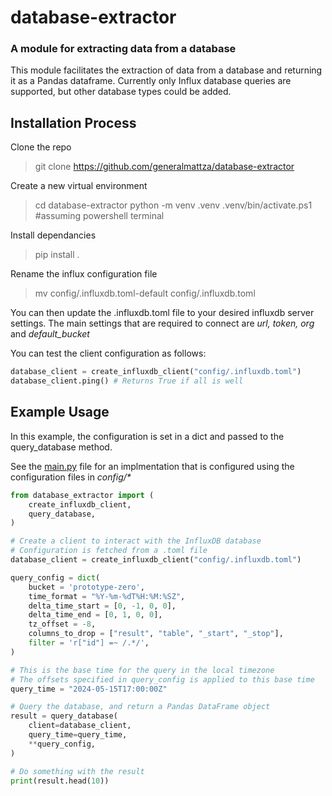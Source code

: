 # database-extractor
### A module for extracting data from a database

This module facilitates the extraction of data from a database and returning it as a Pandas dataframe.
Currently only Influx database queries are supported, but other database types could be added.

## Installation Process
Clone the repo
> git clone https://github.com/generalmattza/database-extractor

Create a new virtual environment
> cd database-extractor
> python -m venv .venv
> .venv/bin/activate.ps1 #assuming powershell terminal

Install dependancies
> pip install .

Rename the influx configuration file
> mv config/.influxdb.toml-default config/.influxdb.toml

You can then update the .influxdb.toml file to your desired influxdb server settings.
The main settings that are required to connect are <i>url, token, org</i> and <i>default_bucket</i>

You can test the client configuration as follows:
```python
database_client = create_influxdb_client("config/.influxdb.toml")
database_client.ping() # Returns True if all is well
```

## Example Usage
In this example, the configuration is set in a dict and passed to the query_database method.

See the [main.py](https://github.com/generalmattza/database-extractor/blob/main/main.py) file for an implmentation that is configured using the configuration files in <i>config/*</i>

```python
from database_extractor import (
    create_influxdb_client,
    query_database,
)

# Create a client to interact with the InfluxDB database
# Configuration is fetched from a .toml file
database_client = create_influxdb_client("config/.influxdb.toml")

query_config = dict(
    bucket = 'prototype-zero',
    time_format = "%Y-%m-%dT%H:%M:%SZ",
    delta_time_start = [0, -1, 0, 0],
    delta_time_end = [0, 1, 0, 0],
    tz_offset = -8,
    columns_to_drop = ["result", "table", "_start", "_stop"],
    filter = 'r["id"] =~ /.*/',
)

# This is the base time for the query in the local timezone
# The offsets specified in query_config is applied to this base time
query_time = "2024-05-15T17:00:00Z"

# Query the database, and return a Pandas DataFrame object
result = query_database(
    client=database_client,
    query_time=query_time,
    **query_config,
)

# Do something with the result
print(result.head(10))

```
